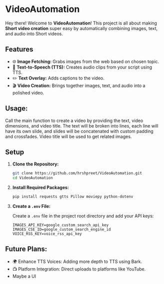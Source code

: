 # VideoAutomation

Hey there! Welcome to **VideoAutomation**! This project is all about making **Short video creation** super easy by automatically combining images, text, and audio into Short videos. 

## Features

- 🌐 **Image Fetching:** Grabs images from the web based on chosen topic.
- 🎤 **Text-to-Speech (TTS):** Creates audio clips from your script using TTS.
- ✏️ **Text Overlay:** Adds captions to the video.
- 🎬 **Video Creation:** Brings together images, text, and audio into a polished video.

## Usage:
Call the main function to create a video by providing the text, video dimensions, and video title. The text will be broken into lines, each line will have its own slide, and slides will be concatenated with custom padding and crossfades. Video title will be used to get related images.

## Setup

1. **Clone the Repository:**

    ```bash
    git clone https://github.com/hrshpreet/VideoAutomation.git
    cd VideoAutomation
    ```

2. **Install Required Packages:**

    ```bash
    pip install requests gtts Pillow moviepy python-dotenv
    ```

3. **Create a `.env` File:**

    Create a `.env` file in the project root directory and add your API keys:

    ```plaintext
    IMAGES_API_KEY=google_custom_search_api_key
    IMAGES_CSE_ID=google_custom_search_engine_id
    VOICE_RSS_KEY=voice_rss_api_key
    ```

## Future Plans:

- 🌍 Enhance TTS Voices: Adding more depth to TTS using Bark.
- 📺 Platform Integration: Direct uploads to platforms like YouTube.
- Maybe a UI
